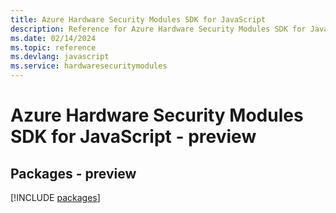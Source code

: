 ```yaml
---
title: Azure Hardware Security Modules SDK for JavaScript
description: Reference for Azure Hardware Security Modules SDK for JavaScript
ms.date: 02/14/2024
ms.topic: reference
ms.devlang: javascript
ms.service: hardwaresecuritymodules
---
```

# Azure Hardware Security Modules SDK for JavaScript - preview
## Packages - preview
[!INCLUDE [packages](hardware-security-modules-index.md)]